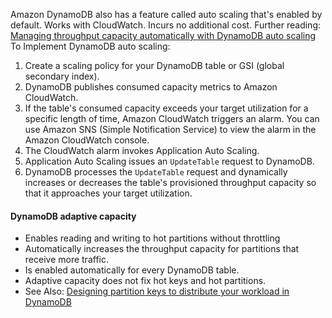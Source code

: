 
Amazon DynamoDB also has a feature called auto scaling that's enabled by default. Works with CloudWatch. Incurs no additional cost.
Further reading: [Managing throughput capacity automatically with DynamoDB auto scaling](https://docs.aws.amazon.com/amazondynamodb/latest/developerguide/AutoScaling.html)
To Implement DynamoDB auto scaling:
1. Create a scaling policy for your DynamoDB table or GSI (global secondary index).
2. DynamoDB publishes consumed capacity metrics to Amazon CloudWatch.
3. If the table's consumed capacity exceeds your target utilization for a specific length of time, Amazon CloudWatch triggers an alarm. You can use Amazon SNS (Simple Notification Service) to view the alarm in the Amazon CloudWatch console.
4. The CloudWatch alarm invokes Application Auto Scaling.
5. Application Auto Scaling issues an `UpdateTable` request to DynamoDB.
6. DynamoDB processes the `UpdateTable` request and dynamically increases or decreases the table's provisioned throughput capacity so that it approaches your target utilization.
#### DynamoDB adaptive capacity
- Enables reading and writing to hot partitions without throttling
- Automatically increases the throughput capacity for partitions that receive more traffic.
- Is enabled automatically for every DynamoDB table.
- Adaptive capacity does not fix hot keys and hot partitions.
- See Also: [Designing partition keys to distribute your workload in DynamoDB](https://docs.aws.amazon.com/amazondynamodb/latest/developerguide/bp-partition-key-uniform-load.html)
